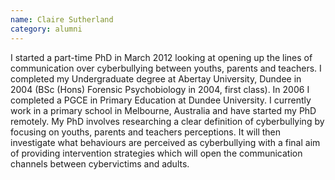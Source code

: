 ```yaml
---
name: Claire Sutherland
category: alumni
---
```

I started a part-time PhD in March 2012 looking at opening up the lines of communication over cyberbullying between youths, parents and teachers. I completed my Undergraduate degree at Abertay University, Dundee in 2004 (BSc (Hons) Forensic Psychobiology in 2004, first class). In 2006 I completed a PGCE in Primary Education at Dundee University. I currently work in a primary school in Melbourne, Australia and have started my PhD remotely. My PhD involves researching a clear definition of cyberbullying by focusing on youths, parents and teachers perceptions. It will then investigate what behaviours are perceived as cyberbullying with a final aim of providing intervention strategies which will open the communication channels between cybervictims and adults.
